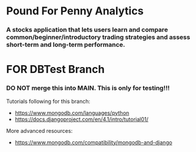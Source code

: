 # Pound For Penny Analytics
### A stocks application that lets users learn and compare common/beginner/introductory trading strategies and assess short-term and long-term performance.

# FOR DBTest Branch
### DO NOT merge this into MAIN. This is only for testing!!!

Tutorials following for this branch:

- https://www.mongodb.com/languages/python
- https://docs.djangoproject.com/en/4.1/intro/tutorial01/

More advanced resources:
- https://www.mongodb.com/compatibility/mongodb-and-django
